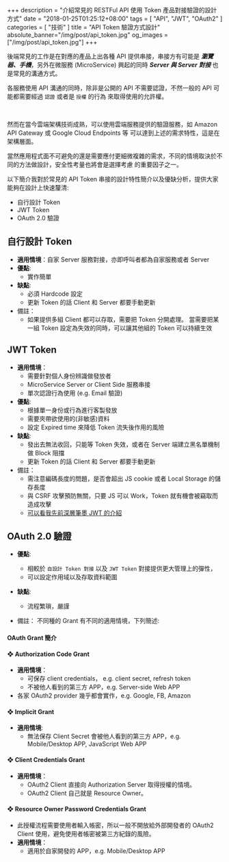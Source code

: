 +++
description = "介紹常見的 RESTFul API 使用 Token 產品對接驗證的設計方式"
date = "2018-01-25T01:25:12+08:00"
tags = [ "API", "JWT", "OAuth2" ]
categories = [ "技術" ]
title = "API Token 驗證方式設計"
absolute_banner="/img/post/api_token.jpg"
og_images = ["/img/post/api_token.jpg"]
+++

後端常見的工作是在對應的產品上出各種 API 提供串接，串接方有可能是 ___瀏覽器、手機___，另外在微服務 (MicroService) 興起的同時
___Server 與 Server 對接___ 也是常見的溝通方式。

各服務使用 API 溝通的同時，除非是公開的 API 不需要認證，不然一般的 API 可能都需要經過 `認證` 或者是 `授權` 的行為
來取得使用的允許權。

<!--more-->
<br>

然而在當今雲端架構技術成熟，可以使用雲端服務提供的驗證服務，如 Amazon API Gateway 或 Google Cloud Endpoints 等
可以達到上述的需求特性，這是在架構層面。

當然應用程式面不可避免的還是需要應付更細微複雜的需求，不同的情境取決於不同的方法做設計，安全性考量也將會是選擇考慮
的重要因子之一。

以下簡介我對於常見的 API Token 串接的設計特性簡介以及優缺分析，提供大家能夠在設計上快速釐清:

- 自行設計 Token
- JWT Token
- OAuth 2.0 驗證


## 自行設計 Token
- <b class="text-primary">適用情境</b>：自家 Server 服務對接，亦即呼叫者都為自家服務或者 Server
- <b class="text-success">優點</b>:
    - 實作簡單
- <b class="text-warning">缺點</b>:
    - 必須 Hardcode 設定
    - 更新 Token 的話 Client 和 Server 都要手動更新
- 備註：
    - 如果提供多組 Client 都可以存取，需要把 Token 分開處理。
      當需要把某一組 Token 設定為失效的同時，可以讓其他組的 Token 可以持續生效

## JWT Token
- <b class="text-primary">適用情境</b>：
    - 需要針對個人身份辨識做發放者
    - MicroService Server or Client Side 服務串接
    - 單次認證行為使用 (e.g. Email 驗證)
- <b class="text-success">優點</b>:
    - 根據單一身份或行為進行客製發放
    - 需要夾帶欲使用的(非敏感)資料
    - 設定 Expired time 來降低 Token 流失後作用的風險
- <b class="text-warning">缺點</b>:
    - 發出去無法收回，只能等 Token 失效，或者在 Server 端建立黑名單機制做 Block 阻擋
    - 更新 Token 的話 Client 和 Server 都要手動更新
- 備註：
    - 需注意編碼長度的問題，是否會超出 JS cookie 或者 Local Storage 的儲存長度
    - 與 CSRF 攻擊預防無關，只要 JS 可以 Work，Token 就有機會被竊取而造成攻擊
    - [可以看我先前深層筆墨 JWT 的介紹](/tags/jwt)

## OAuth 2.0 驗證

- <b class="text-success">優點</b>:
    - 相較於 `自設計 Token 對接` 以及 `JWT Token` 對接提供更大管理上的彈性，
    - 可以設定作用域以及存取資料範圍
- <b class="text-warning">缺點</b>:
    - 流程繁瑣，嚴謹

- 備註： 不同種的 Grant 有不同的適用情境，下列簡述:

#### OAuth Grant 簡介

#### ❖ __Authorization Code Grant__
- <b class="text-primary">適用情境</b>：
    - 可保存 client credentials， e.g. client secret, refresh token
    - 不被他人看到的第三方 APP，e.g. Server-side Web APP
- 各家 OAuth2 provider 幾乎都會實作，e.g. Google, FB, Amazon

#### ❖ __Implicit Grant__
- <b class="text-primary">適用情境</b>:
    - 無法保存 Client Secret 會被他人看到的第三方 APP，e.g. Mobile/Desktop APP, JavaScript Web APP

#### ❖ __Client Credentials Grant__
- <b class="text-primary">適用情境</b>：
    - OAuth2 Client 直接向 Authorization Server 取得授權的情境。
    - OAuth2 Client 自己就是 Resource Owner。

#### ❖ __Resource Owner Password Credentials Grant__
- 此授權流程需要使用者輸入帳密，所以一般不開放給外部開發者的 OAuth2 Client 使用，避免使用者帳密被第三方紀錄的風險。
- <b class="text-primary">適用情境</b>：
    - 適用於自家開發的 APP，e.g. Mobile/Desktop APP


